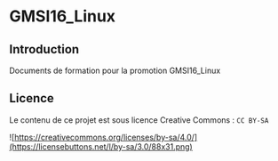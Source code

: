 # GMSI16_Linux

## Introduction
Documents de formation pour la promotion GMSI16_Linux


## Licence

Le contenu de ce projet est sous licence Creative Commons : `CC BY-SA`

![https://creativecommons.org/licenses/by-sa/4.0/](https://licensebuttons.net/l/by-sa/3.0/88x31.png)


